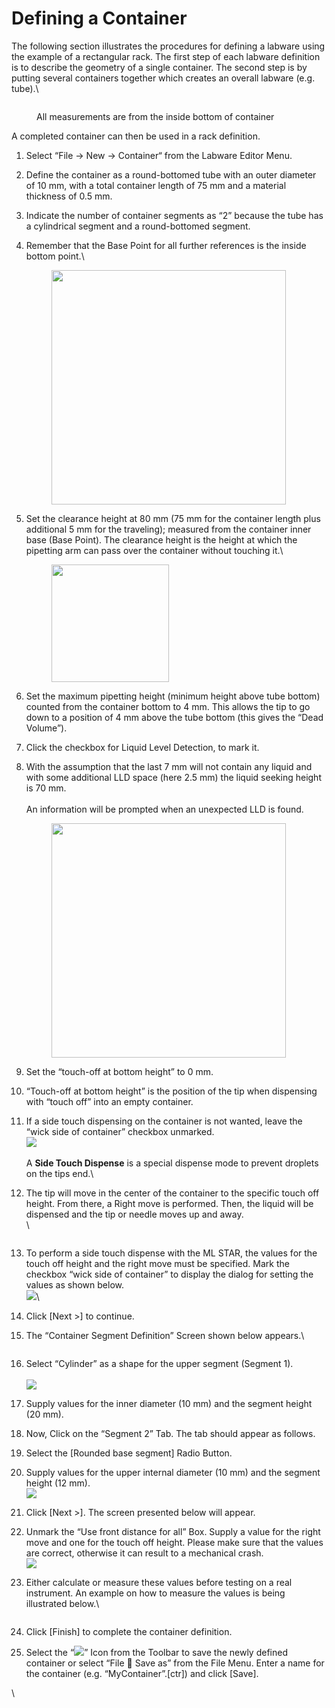 # Defining a Container

The following section illustrates the procedures for defining a labware using the example of a rectangular rack. The first step of each labware definition is to describe the geometry of a single container. The second step is by putting several containers together which creates an overall labware (e.g. tube).\


<figure><img src="../../.gitbook/assets/image (108) (1) (1) (1) (1).png" alt=""><figcaption><p>All measurements are from the inside bottom of container</p></figcaption></figure>



A completed container can then be used in a rack definition.

1. Select “File -> New -> Container“ from the Labware Editor Menu.
2. Define the container as a round-bottomed tube with an outer diameter of 10 mm, with a total container length of 75 mm and a material thickness of 0.5 mm.
3. Indicate the number of container segments as “2” because the tube has a cylindrical segment and a round-bottomed segment.
4.  Remember that the Base Point for all further references is the inside bottom point.\


    <figure><img src="../../.gitbook/assets/image (2) (1) (1) (1) (1) (1).png" alt="" width="375"><figcaption></figcaption></figure>
5.  Set the clearance height at 80 mm (75 mm for the container length plus additional 5 mm for the traveling); measured from the container inner base (Base Point). The clearance height is the height at which the pipetting arm can pass over the container without touching it.\


    <figure><img src="../../.gitbook/assets/image (3) (1) (1) (1) (1) (1).png" alt="" width="188"><figcaption></figcaption></figure>
6. Set the maximum pipetting height (minimum height above tube bottom) counted from the container bottom to 4 mm. This allows the tip to go down to a position of 4 mm above the tube bottom (this gives the “Dead Volume”).
7. Click the checkbox for Liquid Level Detection, to mark it.
8.  With the assumption that the last 7 mm will not contain any liquid and with some additional LLD space (here 2.5 mm) the liquid seeking height is 70 mm.\
    \
    An information will be prompted when an unexpected LLD is found.

    <figure><img src="../../.gitbook/assets/image (4) (1) (1) (1) (1) (1).png" alt="" width="375"><figcaption></figcaption></figure>
9. Set the “touch-off at bottom height” to 0 mm.
10. “Touch-off at bottom height” is the position of the tip when dispensing with “touch off” into an empty container.
11. If a side touch dispensing on the container is not wanted, leave the “wick side of container” checkbox unmarked.\
    ![](<../../.gitbook/assets/image (5) (1) (1) (1) (1).png>)\
    \
    A **Side Touch Dispense** is a special dispense mode to prevent droplets on the tips end.\

12. The tip will move in the center of the container to the specific touch off height. From there, a Right move is performed. Then, the liquid will be dispensed and the tip or needle moves up and away.\
    \


    <figure><img src="../../.gitbook/assets/image (6) (1) (1) (1) (1).png" alt=""><figcaption></figcaption></figure>
13. To perform a side touch dispense with the ML STAR, the values for the touch off height and the right move must be specified. Mark the checkbox “wick side of container” to display the dialog for setting the values as shown below.\
    ![](<../../.gitbook/assets/image (7) (1) (1) (1) (1).png>)\

14. Click \[Next >] to continue.
15. The “Container Segment Definition” Screen shown below appears.\


    <figure><img src="../../.gitbook/assets/image (111) (1) (1) (1) (1).png" alt=""><figcaption></figcaption></figure>


16. Select “Cylinder” as a shape for the upper segment (Segment 1).\
    \
    ![](<../../.gitbook/assets/image (9) (1) (1) (1) (1).png>)
17. Supply values for the inner diameter (10 mm) and the segment height (20 mm).
18. Now, Click on the “Segment 2” Tab. The tab should appear as follows.
19. Select the \[Rounded base segment] Radio Button.
20. Supply values for the upper internal diameter (10 mm) and the segment height (12 mm).\
    ![](<../../.gitbook/assets/image (10) (1) (1) (1) (1).png>)
21. Click \[Next >]. The screen presented below will appear.
22. Unmark the “Use front distance for all” Box. Supply a value for the right move and one for the touch off height. Please make sure that the values are correct, otherwise it can result to a mechanical crash.\
    ![](<../../.gitbook/assets/image (11) (1) (1) (1) (1).png>)
23. Either calculate or measure these values before testing on a real instrument. An example on how to measure the values is being illustrated below.\


    <figure><img src="../../.gitbook/assets/image (12) (1) (1) (1) (1).png" alt=""><figcaption></figcaption></figure>
24. Click \[Finish] to complete the container definition.
25. Select the “![](<../../.gitbook/assets/image (13) (1) (1) (1) (1).png>)” Icon from the Toolbar to save the newly defined container or select “File  Save as” from the File Menu. Enter a name for the container (e.g. “MyContainer”.\[ctr]) and click \[Save].

\


